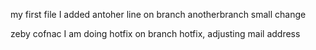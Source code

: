 my first file 
I added antoher line on branch anotherbranch
small change

zeby cofnac
I am doing hotfix on branch hotfix, adjusting mail address
